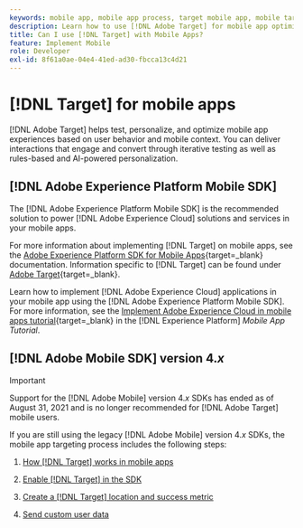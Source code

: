 ```yaml
---
keywords: mobile app, mobile app process, target mobile app, mobile target locations, mobile app success metrics
description: Learn how to use [!DNL Adobe Target] for mobile app optimization and personalization, with iterative testing and rules-based and AI-powered personalization.
title: Can I use [!DNL Target] with Mobile Apps?
feature: Implement Mobile
role: Developer
exl-id: 8f61a0ae-04e4-41ed-ad30-fbcca13c4d21
---
```

# [!DNL Target] for mobile apps

[!DNL Adobe Target] helps test, personalize, and optimize mobile app experiences based on user behavior and mobile context. You can deliver interactions that engage and convert through iterative testing as well as rules-based and AI-powered personalization.

## [!DNL Adobe Experience Platform Mobile SDK]

The [!DNL Adobe Experience Platform Mobile SDK] is the recommended solution to power [!DNL Adobe Experience Cloud] solutions and services in your mobile apps.

For more information about implementing [!DNL Target] on mobile apps, see the [Adobe Experience Platform SDK for Mobile Apps](https://developer.adobe.com/client-sdks/documentation/){target=_blank} documentation. Information specific to [!DNL Target] can be found under [Adobe Target](https://developer.adobe.com/client-sdks/documentation/adobe-target/){target=_blank}.

Learn how to implement [!DNL Adobe Experience Cloud] applications in your mobile app using the [!DNL Adobe Experience Platform Mobile SDK]. For more information, see the [Implement Adobe Experience Cloud in mobile apps tutorial](https://experienceleague.adobe.com/docs/platform-learn/implement-mobile-sdk/overview.html){target=_blank} in the [!DNL Experience Platform] *Mobile App Tutorial*.

## [!DNL Adobe Mobile SDK] version 4.*x*

>[!IMPORTANT]
>
>Support for the [!DNL Adobe Mobile] version 4.*x* SDKs has ended as of August 31, 2021 and is no longer recommended for [!DNL Adobe Target] mobile users.
>
>If you are still using the legacy [!DNL Adobe Mobile] version 4.*x* SDKs, the mobile app targeting process includes the following steps:
>
>1. [How [!DNL Target] works in mobile apps](/help/dev/implement/mobile/how-target-works-mobile-apps.md)
>1. [Enable [!DNL Target] in the SDK](/help/dev/implement/mobile/enable-target-in-sdk.md)
>
>1. [Create a [!DNL Target] location and success metric](/help/dev/implement/mobile/mobile-create-location-and-metric.md)
>
>1. [Send custom user data](/help/dev/implement/mobile/mobile-custom-user-data.md)
